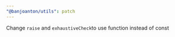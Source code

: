 ```yaml
---
"@banjoanton/utils": patch
---
```


Change `raise` and `exhaustiveCheck`to use function instead of const
